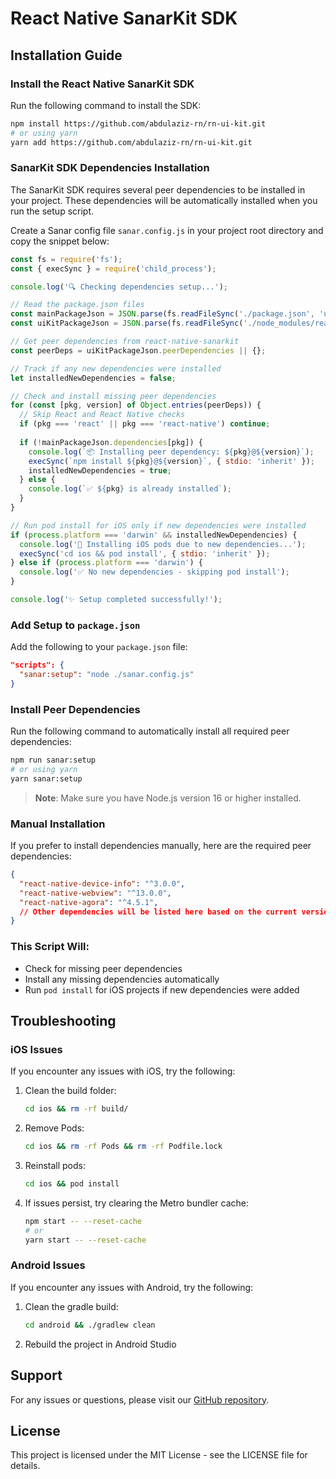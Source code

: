 # React Native SanarKit SDK

## Installation Guide

### Install the React Native SanarKit SDK
Run the following command to install the SDK:

```sh
npm install https://github.com/abdulaziz-rn/rn-ui-kit.git
# or using yarn
yarn add https://github.com/abdulaziz-rn/rn-ui-kit.git
```

### SanarKit SDK Dependencies Installation

The SanarKit SDK requires several peer dependencies to be installed in your project. These dependencies will be automatically installed when you run the setup script.

Create a Sanar config file `sanar.config.js` in your project root directory and copy the snippet below:

```javascript
const fs = require('fs');
const { execSync } = require('child_process');

console.log('🔍 Checking dependencies setup...');

// Read the package.json files
const mainPackageJson = JSON.parse(fs.readFileSync('./package.json', 'utf8'));
const uiKitPackageJson = JSON.parse(fs.readFileSync('./node_modules/react-native-sanarkit/package.json', 'utf8'));

// Get peer dependencies from react-native-sanarkit
const peerDeps = uiKitPackageJson.peerDependencies || {};

// Track if any new dependencies were installed
let installedNewDependencies = false;

// Check and install missing peer dependencies
for (const [pkg, version] of Object.entries(peerDeps)) {
  // Skip React and React Native checks
  if (pkg === 'react' || pkg === 'react-native') continue;
  
  if (!mainPackageJson.dependencies[pkg]) {
    console.log(`📦 Installing peer dependency: ${pkg}@${version}`);
    execSync(`npm install ${pkg}@${version}`, { stdio: 'inherit' });
    installedNewDependencies = true;
  } else {
    console.log(`✅ ${pkg} is already installed`);
  }
}

// Run pod install for iOS only if new dependencies were installed
if (process.platform === 'darwin' && installedNewDependencies) {
  console.log('🔄 Installing iOS pods due to new dependencies...');
  execSync('cd ios && pod install', { stdio: 'inherit' });
} else if (process.platform === 'darwin') {
  console.log('✅ No new dependencies - skipping pod install');
}

console.log('✨ Setup completed successfully!');
```

### Add Setup to `package.json`
Add the following to your `package.json` file:

```json
"scripts": {
  "sanar:setup": "node ./sanar.config.js"
}
```

### Install Peer Dependencies
Run the following command to automatically install all required peer dependencies:

```sh
npm run sanar:setup
# or using yarn
yarn sanar:setup
```

> **Note**: Make sure you have Node.js version 16 or higher installed.

### Manual Installation
If you prefer to install dependencies manually, here are the required peer dependencies:
```json
{
  "react-native-device-info": "^3.0.0",
  "react-native-webview": "^13.0.0",
  "react-native-agora": "^4.5.1",
  // Other dependencies will be listed here based on the current version
}
```

### This Script Will:
- Check for missing peer dependencies
- Install any missing dependencies automatically
- Run `pod install` for iOS projects if new dependencies were added

## Troubleshooting

### iOS Issues
If you encounter any issues with iOS, try the following:
1. Clean the build folder:
   ```sh
   cd ios && rm -rf build/
   ```
2. Remove Pods:
   ```sh
   cd ios && rm -rf Pods && rm -rf Podfile.lock
   ```
3. Reinstall pods:
   ```sh
   cd ios && pod install
   ```
4. If issues persist, try clearing the Metro bundler cache:
   ```sh
   npm start -- --reset-cache
   # or
   yarn start -- --reset-cache
   ```

### Android Issues
If you encounter any issues with Android, try the following:
1. Clean the gradle build:
   ```sh
   cd android && ./gradlew clean
   ```
2. Rebuild the project in Android Studio

## Support
For any issues or questions, please visit our [GitHub repository](https://github.com/abdulaziz-rn/rn-ui-kit).

## License
This project is licensed under the MIT License - see the LICENSE file for details.

